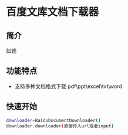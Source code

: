 # 百度文库文档下载器

## 简介
如题

## 功能特点

- 支持多种文档格式下载 pdf\ppt\excel\txt\word


## 快速开始

```bash
downloader=BaiduDocumentDownloader()
downloader.downloader(直接传入url或者input)


